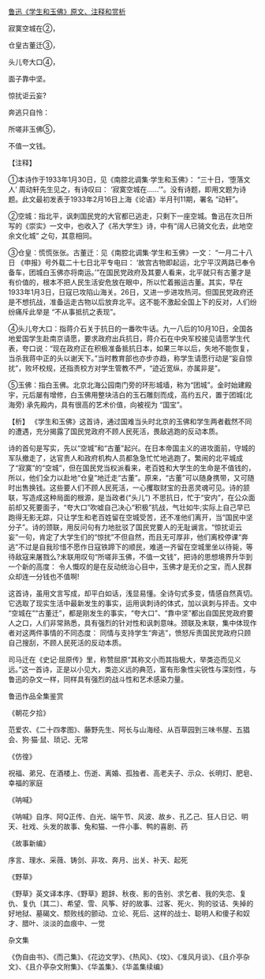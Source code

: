 [鲁迅《学生和玉佛》原文、注释和赏析](https://www.vrrw.net/wx/9331.html)

寂寞空城在②，

仓皇古董迁③，

头儿夸大口④，

面子靠中坚。

惊扰讵云妄?

奔逃只自怜：

所嗟非玉佛⑤，

不值一文钱。

【注释】

①本诗作于1933年1月30日，见《南腔北调集·学生和玉佛》： “三十日，‘堕落文人’ 周动轩先生见之，有诗叹曰： ‘寂寞空城在……’”。没有诗题，即用文题为诗题。此文最初发表于1933年2月16日上海《论语》半月刊11期，署名 “动轩”。

②空城：指北平，讽刺国民党的大官都已逃走，只剩下一座空城。鲁迅在次日所写的《崇实》一文中，也收入了《吊大学生》诗，中有“阔人已骑文化去，此地空余文化城” 之句，其意相同。

③仓皇：慌慌张张。古董迁：见《南腔北调集·学生和玉佛》一文： “一月二十八日 《申报》号外载二十七日北平专电曰： ‘故宫古物即起运，北宁平汉两路已奉令备车，团城白玉佛亦将南运。’”在国民党政府及其要人看来，北平就只有古董才是有价值的，根本不把人民生活安危放在眼中，所以忙着搬运古董。其实，早在1933年1月3日，日寇已攻陷山海关。26日，又进一步进攻热河。但国民党政府还是不想抗战，准备运走古物以后放弃北平。这不能不激起全国上下的反对，人们纷纷痛斥此举是 “不从事抵抗之表现”。

④头儿夸大口：指蒋介石关于抗日的一番吹牛话。九一八后的10月10日，全国各地爱国学生赴南京请愿，要求政府出兵抗日，蒋介石在中央军校接见请愿学生代表，夸口说：“现在政府正在积极准备抵抗日本，如果三年以后，失地不能恢复，当杀我蒋中正的头以谢天下。”当时教育部也亦步亦趋，称学生请愿行动是“妄自惊扰”，败坏校规，还指责校方对学生管教不严，“迹近宽纵，亦属非是”。

⑤玉佛：指白玉佛。北京北海公园南门旁的环形城墙，称为“团城”。金时始建殿宇，元后屡有增修，白玉佛用整块洁白的玉石雕刻而成，高约五尺，置于团城(北海旁) 承先殿内，具有很高的艺术价值，向被视为 “国宝”。



【析】 《学生和玉佛》这首诗，通过国难当头时北京的玉佛和学生两者截然不同的遭遇，充分揭露了国民党政府不顾人民死活，畏敌逃跑的反动本质。

诗的首句是写实，先以“空城”和“古董”起兴。在日本帝国主义的进攻面前，守城的军队撤走了，达官贵人和政府机构人员都急急忙忙地逃跑了。繁闹的北平城成了“寂寞”的“空城”，但在国民党当权派看来，老百姓和大学生的生命是不值钱的，所以，他们全力以赴地“仓皇”地迁走“古董”。原来，“古董”可以随身携带，又可随时出售换钱。这些要人们不顾人民死活，一心攫取财宝的丑恶灵魂可见。诗的颔联，写造成这种局面的根源，是当政者(“头儿”) 不思抗日，忙于“安内”，在公众面前却又死要面子，“夸大口”吹嘘自己决心“积极”抗战，气壮如牛;实际上自己早已跑得无影无踪，只让学生和老百姓留在空城受苦，还不准他们离开，当“国民中坚分子”。诗的颈联，用反问句有力地批驳了国民党要人的无耻谰言。“惊扰讵云妄”一句，肯定了大学生们的“惊扰”不但自然，而且无可厚非，他们离校停课“奔逃”不过是自我珍惜不愿作日寇铁蹄下的顺民，难道一齐留在空城里坐以待毙，等待敌寇来屠戮么?末联用叹句“所嗟非玉佛，不值一文钱”，把诗的思想境界升华到一个新的高度： 令人慨叹的是在反动统治心目中，玉佛才是无价之宝，而人民群众却连一分钱也不值啊!

这首诗，虽用文言写成，却平白如话，浅显易懂。全诗句式多变，情感自然真切。它选取了现实生活中最新发生的事实，运用讽刺诗的体式，加以讽刺与抨击。文中 “空城在”“古董迁”，都是刚发生的事实，“夸大口”、“靠中坚”都出自国民党政府要人之口，人们非常熟悉，具有强烈的针对性和讽刺意味。颈联及末联，集中体现作者对这两件事情的不同态度： 同情与支持学生“奔逃”，愤怒斥责国民党政府只顾自己搜刮，不顾人民死活的反动本质。

司马迁在《史记·屈原传》里，称赞屈原“其称文小而其指极大，举类迩而见义远。”这一首诗，正是以小见大，类迩义远的典范，富有形象性尖锐性与深刻性，与鲁迅的杂文一样，同样具有强烈的战斗性和艺术感染力量。

鲁迅作品全集鉴赏

《朝花夕拾》

范爱农、《二十四孝图》、藤野先生、阿长与山海经、从百草园到三味书屋、五猖会、狗·猫·鼠、琐记、无常

《仿徨》

祝福、弟兄、在酒楼上、伤逝、离婚、孤独者、高老夫子、示众、长明灯、肥皂、幸福的家庭

《呐喊》

《呐喊》自序、阿Q正传、白光、端午节、风波、故乡、孔乙己、狂人日记、明天、社戏、头发的故事、兔和猫、一件小事、鸭的喜剧、药

《故事新编》

序言、理水、采薇、铸剑、非攻、奔月、出关、补天、起死

《野草》

《野草》英文译本序、《野草》题辞、秋夜、影的告别、求乞者、我的失恋、复仇、复仇〔其二〕、希望、雪、风筝、好的故事、过客、死火、狗的驳诘、失掉的好地狱、墓碣文、颓败线的颤动、立论、死后、这样的战士、聪明人和傻子和奴才、腊叶、淡淡的血痕中、一觉

杂文集

《伪自由书》、《而己集》、《花边文学》、《热风》、《坟》、《准风月谈》、《且介亭杂文》、《且介亭杂文附集》、《华盖集》、《华盖集续编》


